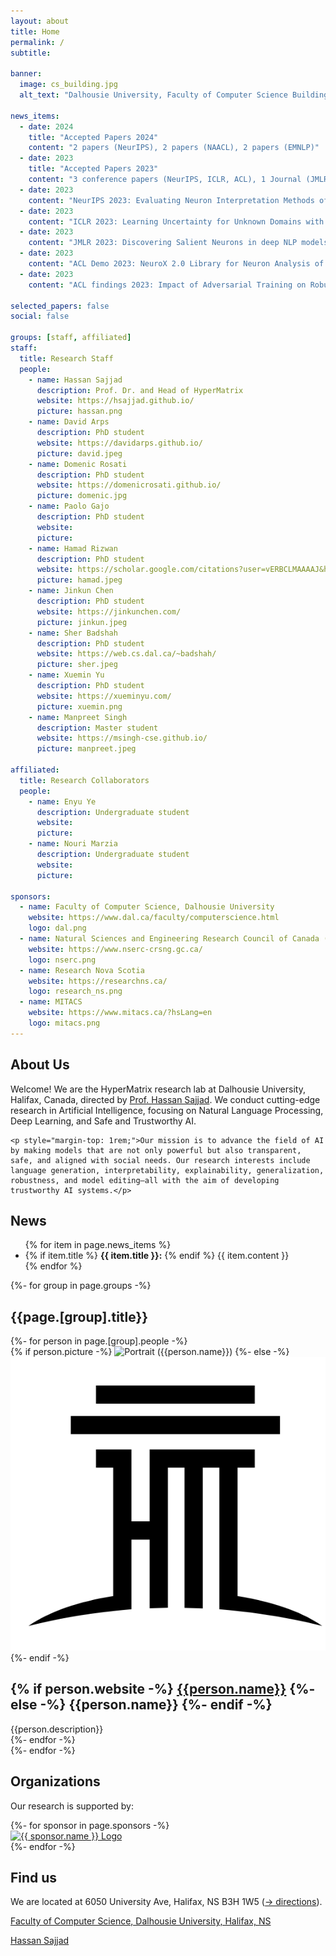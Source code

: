 ```yaml
---
layout: about
title: Home
permalink: /
subtitle: 

banner:
  image: cs_building.jpg 
  alt_text: "Dalhousie University, Faculty of Computer Science Building"

news_items:
  - date: 2024
    title: "Accepted Papers 2024"
    content: "2 papers (NeurIPS), 2 papers (NAACL), 2 papers (EMNLP)"
  - date: 2023
    title: "Accepted Papers 2023"
    content: "3 conference papers (NeurIPS, ICLR, ACL), 1 Journal (JMLR), 3 demo papers (AAAI, ACL, EACL)"
  - date: 2023
    content: "NeurIPS 2023: Evaluating Neuron Interpretation Methods of NLP Models"
  - date: 2023
    content: "ICLR 2023: Learning Uncertainty for Unknown Domains with Zero-Target-Assumption"
  - date: 2023
    content: "JMLR 2023: Discovering Salient Neurons in deep NLP models"
  - date: 2023
    content: "ACL Demo 2023: NeuroX 2.0 Library for Neuron Analysis of Deep NLP Models"
  - date: 2023
    content: "ACL findings 2023: Impact of Adversarial Training on Robustness and Generalizability of Language Models"

selected_papers: false
social: false

groups: [staff, affiliated]
staff:
  title: Research Staff
  people:
    - name: Hassan Sajjad
      description: Prof. Dr. and Head of HyperMatrix
      website: https://hsajjad.github.io/
      picture: hassan.png
    - name: David Arps
      description: PhD student
      website: https://davidarps.github.io/
      picture: david.jpeg
    - name: Domenic Rosati
      description: PhD student
      website: https://domenicrosati.github.io/
      picture: domenic.jpg
    - name: Paolo Gajo
      description: PhD student
      website: 
      picture: 
    - name: Hamad Rizwan
      description: PhD student
      website: https://scholar.google.com/citations?user=vERBCLMAAAAJ&hl=en
      picture: hamad.jpeg
    - name: Jinkun Chen
      description: PhD student
      website: https://jinkunchen.com/
      picture: jinkun.jpeg
    - name: Sher Badshah
      description: PhD student
      website: https://web.cs.dal.ca/~badshah/
      picture: sher.jpeg
    - name: Xuemin Yu
      description: PhD student
      website: https://xueminyu.com/
      picture: xuemin.png
    - name: Manpreet Singh
      description: Master student
      website: https://msingh-cse.github.io/
      picture: manpreet.jpeg

affiliated:
  title: Research Collaborators
  people:
    - name: Enyu Ye
      description: Undergraduate student
      website: 
      picture: 
    - name: Nouri Marzia
      description: Undergraduate student
      website: 
      picture: 

sponsors:
  - name: Faculty of Computer Science, Dalhousie University
    website: https://www.dal.ca/faculty/computerscience.html
    logo: dal.png
  - name: Natural Sciences and Engineering Research Council of Canada (NSERC)
    website: https://www.nserc-crsng.gc.ca/
    logo: nserc.png
  - name: Research Nova Scotia
    website: https://researchns.ca/
    logo: research_ns.png
  - name: MITACS
    website: https://www.mitacs.ca/?hsLang=en
    logo: mitacs.png
---
```


<div class="projects">
  <h2 class="category">About Us</h2>
  <div class="about-content">
    Welcome! We are the HyperMatrix research lab at Dalhousie University, Halifax, Canada, directed by <a href="https://hsajjad.github.io/">Prof. Hassan Sajjad</a>. We conduct cutting-edge research in Artificial Intelligence, focusing on Natural Language Processing, Deep Learning, and Safe and Trustworthy AI.
    
    <p style="margin-top: 1rem;">Our mission is to advance the field of AI by making models that are not only powerful but also transparent, safe, and aligned with social needs. Our research interests include language generation, interpretability, explainability, generalization, robustness, and model editing—all with the aim of developing trustworthy AI systems.</p>
  </div>

  <h2 class="category">News</h2>
  <div class="news">
    <ul>
      {% for item in page.news_items %}
      <li class="news-item">
        {% if item.title %}
          <strong>{{ item.title }}:</strong>
        {% endif %}
        {{ item.content }}
      </li>
      {% endfor %}
    </ul>
  </div>

  {%- for group in page.groups -%}
    <h2 class="category">{{page.[group].title}}</h2>
    <div class="grid">
      {%- for person in page.[group].people -%}
        <article class="grid-item card">
          {% if person.picture -%}
            <img class="avatar" src="/assets/img/{{person.picture}}" alt="Portrait ({{person.name}})" width="auto" height="auto">
          {%- else -%}
            <img class="avatar" src="/assets/img/hyper_matrix.png" alt="Portrait ({{person.name}})" width="auto" height="auto">
          {%- endif -%}
          <div class="card-body">
            <h2 class="card-title">
              {% if person.website -%}
                <a href="{{person.website}}">{{person.name}}</a>
              {%- else -%}
                {{person.name}}
              {%- endif -%}
            </h2>
            <div class="card-text">
              {{person.description}}
            </div>
          </div>
        </article>
      {%- endfor -%}
    </div>
  {%- endfor -%}

  <h2 class="category">Organizations</h2>
  <p>Our research is supported by:</p>
  <div class="sponsors">
    {%- for sponsor in page.sponsors -%}
      <div class="sponsor-item">
        <a href="{{ sponsor.website }}" target="_blank">
          <img src="/assets/img/{{ sponsor.logo }}" alt="{{ sponsor.name }} Logo">
        </a>
      </div>
    {%- endfor -%}
  </div>

  <h2 class="category">Find us</h2>
  <p>We are located at 6050 University Ave, Halifax, NS B3H 1W5 (<a href="/contact">→ directions</a>).</p>
  <p><a href="https://www.dal.ca/faculty/computerscience.html"><i class="fa fa-university" aria-hidden="true"></i> Faculty of Computer Science, Dalhousie University, Halifax, NS</a></p>
  <p><a href="https://twitter.com/hassaan84s"><i class="fab fa-twitter"></i> Hassan Sajjad</a></p>
</div>